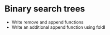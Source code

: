 # Binary search trees

* Write remove and append functions
* Write an additional append function using foldl